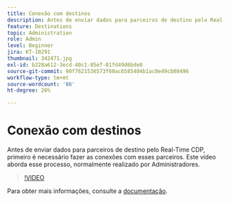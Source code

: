 ```yaml
---
title: Conexão com destinos
description: Antes de enviar dados para parceiros de destino pelo Real-Time CDP, primeiro é necessário fazer as conexões com esses parceiros. Este vídeo aborda esse par... (as descrições devem ter entre 60 e 160 caracteres)
feature: Destinations
topic: Administration
role: Admin
level: Beginner
jira: KT-10291
thumbnail: 342471.jpg
exl-id: b228a612-3ecd-40c1-85ef-81fd49d6bde0
source-git-commit: 90f7621536573f60ac6585404b1ac0e49cb08496
workflow-type: tm+mt
source-wordcount: '86'
ht-degree: 26%

---
```


# Conexão com destinos

Antes de enviar dados para parceiros de destino pelo Real-Time CDP, primeiro é necessário fazer as conexões com esses parceiros. Este vídeo aborda esse processo, normalmente realizado por Administradores.

>[!VIDEO](https://video.tv.adobe.com/v/342471/?quality=12&learn=on)

Para obter mais informações, consulte a [documentação](https://experienceleague.adobe.com/docs/experience-platform/destinations/ui/connect-destination.html?lang=en).
